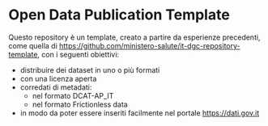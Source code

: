 # Open Data Publication Template

Questo repository è un template, creato a partire da esperienze precedenti, come quella di https://github.com/ministero-salute/it-dgc-repository-template, con i seguenti obiettivi:
* distribuire dei dataset in uno o più formati
* con una licenza aperta
* corredati di metadati:
  * nel formato DCAT-AP_IT
  * nel formato Frictionless data
* in modo da poter essere inseriti facilmente nel portale https://dati.gov.it

